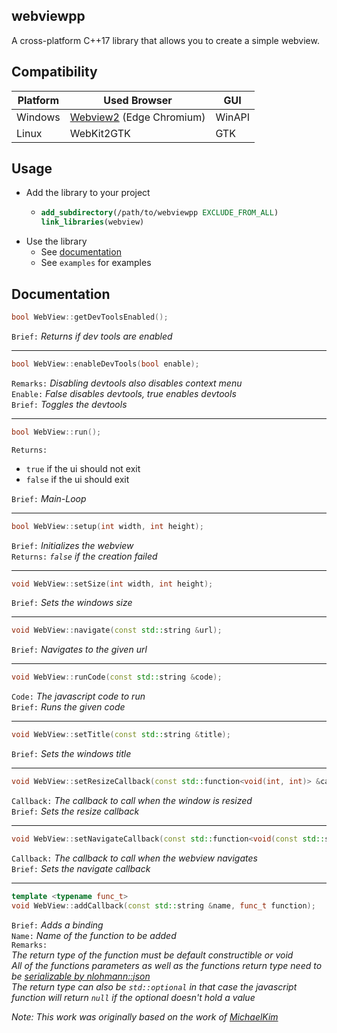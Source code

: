 ## webviewpp
A cross-platform C++17 library that allows you to create a simple webview.

## Compatibility
| Platform | Used Browser                                                                    | GUI    |
| -------- | ------------------------------------------------------------------------------- | ------ |
| Windows  | [Webview2](https://docs.microsoft.com/microsoft-edge/webview2/) (Edge Chromium) | WinAPI |
| Linux    | WebKit2GTK                                                                      | GTK    |

## Usage

- Add the library to your project
  - ```cmake
    add_subdirectory(/path/to/webviewpp EXCLUDE_FROM_ALL)
    link_libraries(webview)
    ```
- Use the library
  - See [documentation](#documentation)
  - See `examples` for examples

## Documentation

```cpp
bool WebView::getDevToolsEnabled();
```
`Brief:` <i>Returns if dev tools are enabled</i>

---
```cpp
bool WebView::enableDevTools(bool enable);
```
`Remarks:` <i>Disabling devtools also disables context menu</i>  
`Enable:` <i>False disables devtools, true enables devtools</i>  
`Brief:` <i>Toggles the devtools</i>  

---
```cpp
bool WebView::run();
```
`Returns:`
- `true` if the ui should not exit  
- `false` if the ui should exit
  
`Brief:` <i>Main-Loop</i>

---
```cpp
bool WebView::setup(int width, int height);
```
`Brief:` <i>Initializes the webview</i>  
`Returns:` <i>`false` if the creation failed</i>

---
```cpp
void WebView::setSize(int width, int height);
```
`Brief:` <i>Sets the windows size</i>

---
```cpp
void WebView::navigate(const std::string &url);
```
`Brief:` <i>Navigates to the given url</i>

---
```cpp
void WebView::runCode(const std::string &code);
```
`Code:` <i>The javascript code to run</i>  
`Brief:` <i>Runs the given code</i>

---
```cpp
void WebView::setTitle(const std::string &title);
```
`Brief:` <i>Sets the windows title</i>

---
```cpp
void WebView::setResizeCallback(const std::function<void(int, int)> &callback);
```
`Callback:` <i>The callback to call when the window is resized</i>  
`Brief:` <i>Sets the resize callback</i>

---
```cpp
void WebView::setNavigateCallback(const std::function<void(const std::string &)> &callback);
```
`Callback:` <i>The callback to call when the webview navigates</i>  
`Brief:` <i>Sets the navigate callback</i>

---
```cpp
template <typename func_t>
void WebView::addCallback(const std::string &name, func_t function);
```
`Brief:` <i>Adds a binding</i>  
`Name:` <i>Name of the function to be added</i>  
`Remarks:`   
<i>The return type of the function must be default constructible or void</i>  
<i>All of the functions parameters as well as the functions return type need to be [serializable by nlohmann::json](https://github.com/nlohmann/json#how-do-i-convert-third-party-types)</i>  
<i>The return type can also be `std::optional` in that case the javascript function will return `null` if  the optional doesn't hold a value</i>


<i>Note: This work was originally based on the work of [MichaelKim](https://github.com/MichaelKim/webview)</i>